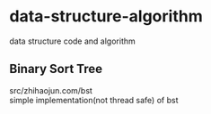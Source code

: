 # data-structure-algorithm
data structure code and algorithm

## Binary Sort Tree
src/zhihaojun.com/bst  
simple implementation(not thread safe) of bst  
